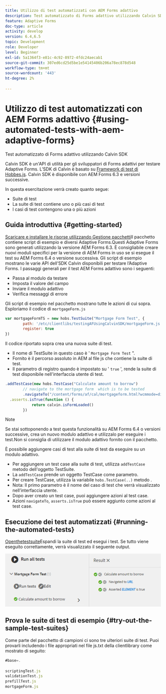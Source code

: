```yaml
---
title: Utilizzo di test automatizzati con AEM Forms adattivo
description: Test automatizzato di Forms adattivo utilizzando Calvin SDK
feature: Adaptive Forms
doc-type: article
activity: develop
version: 6.4,6.5
topic: Development
role: Developer
level: Beginner
exl-id: 5a1364f3-e81c-4c92-8972-4fdc24aecab1
source-git-commit: 307ed6cd25d5be1e54145406b206a78ec878d548
workflow-type: tm+mt
source-wordcount: '443'
ht-degree: 2%

---
```


# Utilizzo di test automatizzati con AEM Forms adattivo {#using-automated-tests-with-aem-adaptive-forms}

Test automatizzato di Forms adattivo utilizzando Calvin SDK

Calvin SDK è un&#39;API di utilità per gli sviluppatori di Forms adattivi per testare Adaptive Forms. L’SDK di Calvin è basato su [Framework di test di Hobbes.js](https://experienceleague.adobe.com/docs/experience-manager-release-information/aem-release-updates/previous-updates/aem-previous-versions.html?lang=it). Calvin SDK è disponibile con AEM Forms 6.3 e versioni successive.

In questa esercitazione verrà creato quanto segue:

* Suite di test
* La suite di test contiene uno o più casi di test
* I casi di test contengono una o più azioni

## Guida introduttiva {#getting-started}

[Scaricare e installare le risorse utilizzando Gestione pacchetti](assets/testingadaptiveformsusingcalvinsdk1.zip)Il pacchetto contiene script di esempio e diversi Adaptive Forms.Questi Adaptive Forms sono generati utilizzando la versione AEM Forms 6.3. È consigliabile creare nuovi moduli specifici per la versione di AEM Forms in uso se si esegue il test su AEM Forms 6.4 o versione successiva. Gli script di esempio mostrano le varie API dell’SDK Calvin disponibili per testare l’Adaptive Forms. I passaggi generali per il test AEM Forms adattivo sono i seguenti:

* Passa al modulo da testare
* Imposta il valore del campo
* Inviare il modulo adattivo
* Verifica messaggi di errore

Gli script di esempio nel pacchetto mostrano tutte le azioni di cui sopra.
Esploriamo il codice di `mortgageForm.js`

```javascript
var mortgageFormTS = new hobs.TestSuite("Mortgage Form Test", {
        path: '/etc/clientlibs/testingAFUsingCalvinSDK/mortgageForm.js',
        register: true
})
```

Il codice riportato sopra crea una nuova suite di test.

* Il nome di TestSuite in questo caso è &#39; `Mortgage Form Test` &quot;.
* Fornito è il percorso assoluto in AEM al file js che contiene la suite di test.
* Il parametro di registro quando è impostato su &#39; `true` &#39;, rende la suite di test disponibile nell&#39;interfaccia utente di test.

```javascript
.addTestCase(new hobs.TestCase("Calculate amount to borrow")
        // navigate to the mortgage form  which is to be tested
        .navigateTo("/content/forms/af/cal/mortgageform.html?wcmmode=disabled")
  .asserts.isTrue(function () {
            return calvin.isFormLoaded()
        })
```

>[!NOTE]
>
>Se stai sottoponendo a test questa funzionalità su AEM Forms 6.4 o versioni successive, crea un nuovo modulo adattivo e utilizzalo per eseguire i test.Non si consiglia di utilizzare il modulo adattivo fornito con il pacchetto.

È possibile aggiungere casi di test alla suite di test da eseguire su un modulo adattivo.

* Per aggiungere un test case alla suite di test, utilizza `addTestCase` metodo dell&#39;oggetto TestSuite.
* La `addTestCase` prende un oggetto TestCase come parametro.
* Per creare TestCase, utilizza la variabile `hobs.TestCase(..)` metodo .
* Nota: Il primo parametro è il nome del caso di test che verrà visualizzato nell’interfaccia utente.
* Dopo aver creato un test case, puoi aggiungere azioni al test case.
* Azioni `navigateTo`, `asserts.isTrue` può essere aggiunto come azioni al test case.

## Esecuzione dei test automatizzati {#running-the-automated-tests}

[Openthetestsuite](http://localhost:4502/libs/granite/testing/hobbes.html)Espandi la suite di test ed esegui i test. Se tutto viene eseguito correttamente, verrà visualizzato il seguente output.

![calvinsdk](assets/calvinimage.png)

## Prova le suite di test di esempio {#try-out-the-sample-test-suites}

Come parte del pacchetto di campioni ci sono tre ulteriori suite di test. Puoi provarli includendo i file appropriati nel file js.txt della clientlibrary come mostrato di seguito:

```javascript
#base=.

scriptingTest.js
validationTest.js
prefillTest.js
mortgageForm.js
```
